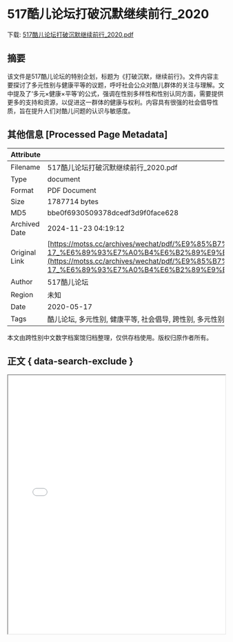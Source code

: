 # 517酷儿论坛打破沉默继续前行_2020

<!-- tcd_download_link -->
下载: <a href="../517酷儿论坛打破沉默继续前行_2020.pdf" download>517酷儿论坛打破沉默继续前行_2020.pdf</a>
<!-- tcd_download_link_end -->

## 摘要

<!-- tcd_abstract -->
该文件是517酷儿论坛的特别企划，标题为《打破沉默，继续前行》。文件内容主要探讨了多元性别与健康平等的议题，呼吁社会公众对酷儿群体的关注与理解。文中提及了‘多元×健康×平等’的公式，强调在性别多样性和性别认同方面，需要提供更多的支持和资源，以促进这一群体的健康与权利。内容具有很强的社会倡导性质，旨在提升人们对酷儿问题的认识与敏感度。

<!-- tcd_abstract_end -->

## 其他信息 [Processed Page Metadata]

| Attribute       | Value                                  |
|-----------------|----------------------------------------|
| Filename        | 517酷儿论坛打破沉默继续前行_2020.pdf                             |
| Type            | document                                 |
| Format          | PDF Document                               |
| Size            | 1787714 bytes                           |
| MD5             | bbe0f6930509378dcedf3d9f0face628                                  |
| Archived Date   | 2024-11-23 04:19:12                             |
| Original Link   | [https://motss.cc/archives/wechat/pdf/%E9%85%B7%E5%84%BF%E8%AE%BA%E5%9D%9B_2020-05-17_%E6%89%93%E7%A0%B4%E6%B2%89%E9%BB%98%EF%BC%8C%E7%BB%A7%E7%BB%AD%E5%89%8D%E8%A1%8C517%E9%85%B7%E5%84%BF%E8%AE%BA%E5%9D%9B%E7%89%B9%E5%88%AB%E4%BC%81%E5%88%92.pdf](https://motss.cc/archives/wechat/pdf/%E9%85%B7%E5%84%BF%E8%AE%BA%E5%9D%9B_2020-05-17_%E6%89%93%E7%A0%B4%E6%B2%89%E9%BB%98%EF%BC%8C%E7%BB%A7%E7%BB%AD%E5%89%8D%E8%A1%8C517%E9%85%B7%E5%84%BF%E8%AE%BA%E5%9D%9B%E7%89%B9%E5%88%AB%E4%BC%81%E5%88%92.pdf)                         |
| Author          | 517酷儿论坛                               |
| Region          | 未知                               |
| Date            | 2020-05-17                                 |
| Tags            | 酷儿论坛, 多元性别, 健康平等, 社会倡导, 跨性别, 多元性别研究                                 |

本文由跨性别中文数字档案馆归档整理，仅供存档使用。版权归原作者所有。


## 正文 { data-search-exclude }

<!-- tcd_main_text -->
<iframe src="../517酷儿论坛打破沉默继续前行_2020.pdf" width="100%" height="600px">
    <p>无法显示PDF，请下载查看。</p>
</iframe>
<!-- tcd_main_text_end -->

